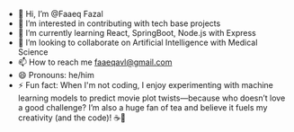 - 👋 Hi, I’m @Faaeq Fazal
- 👀 I’m interested in contributing with tech base projects
- 🌱 I’m currently learning React, SpringBoot, Node.js with Express
- 💞️ I’m looking to collaborate on Artificial Intelligence with Medical Science
- 📫 How to reach me faaeqavl@gmail.com
- 😄 Pronouns: he/him
- ⚡ Fun fact: When I'm not coding, I enjoy experimenting with machine learning models to predict movie plot twists—because who doesn’t love a good challenge?
      I’m also a huge fan of tea and believe it fuels my creativity (and the code)! ☕🚀
<!---
mdfaaeq/mdfaaeq is a ✨ special ✨ repository because its `README.md` (this file) appears on your GitHub profile.
You can click the Preview link to take a look at your changes.
--->
